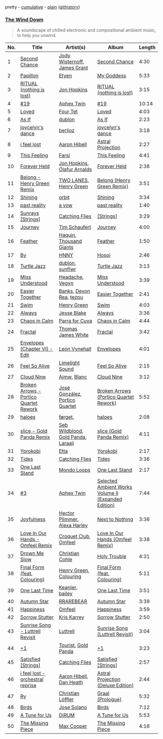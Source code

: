 pretty - [cumulative](/playlists/cumulative/The%20Wind%20Down.md) - [plain](/playlists/plain/37i9dQZF1DWYYeI1QdFxzU) ([githistory](https://github.githistory.xyz/vitokorn/spotify-playlist-archive/blob/master/playlists/plain/37i9dQZF1DWYYeI1QdFxzU))
### [The Wind Down](https://open.spotify.com/playlist/37i9dQZF1DWYYeI1QdFxzU)

> A soundscape of chilled electronic and compositional ambient music, to help you unwind.

| No. | Title | Artist(s) | Album | Length |
|---|---|---|---|---|
| 1 | [Second Chance](https://open.spotify.com/track/0IdaAvLilaPpPp4IDOpUud) | [Jody Wisternoff](https://open.spotify.com/artist/5gTVJRQmuS88nOhhdHqErL), [James Grant](https://open.spotify.com/artist/45fFrwMq6sPP5P4k1qqFi7) | [Second Chance](https://open.spotify.com/album/2rFoIkxEUTJBCZlZUk0lYS) | 4:30 |
| 2 | [Papillon](https://open.spotify.com/track/4CiujQStaOr0vSdkscN66T) | [Etyen](https://open.spotify.com/artist/1QpBNgqTcCpBJvm4hecQPk) | [My Goddess](https://open.spotify.com/album/2mssMFJJ4A9RFsdf50TF0X) | 5:33 |
| 3 | [RITUAL (nothing is lost)](https://open.spotify.com/track/7xrsufKq2fEmuUL70bi1WN) | [Jon Hopkins](https://open.spotify.com/artist/7yxi31szvlbwvKq9dYOmFI) | [RITUAL (nothing is lost)](https://open.spotify.com/album/011DfCTPYJDAcHt8Tahjei) | 3:15 |
| 4 | [#19](https://open.spotify.com/track/3zSBsvj6MWavRKfPE51395) | [Aphex Twin](https://open.spotify.com/artist/6kBDZFXuLrZgHnvmPu9NsG) | [#19](https://open.spotify.com/album/7njwofUGv4MhSLm1VblQss) | 10:14 |
| 5 | [Loved](https://open.spotify.com/track/6fUo4GlD0FbvXNTylA4o68) | [Four Tet](https://open.spotify.com/artist/7Eu1txygG6nJttLHbZdQOh) | [Loved](https://open.spotify.com/album/7z0gdOZRbERZSAq50rassb) | 4:03 |
| 6 | [As If](https://open.spotify.com/track/3QiPB7sjCdwBFbI24ewr5s) | [dublon](https://open.spotify.com/artist/5Nzul0jB2OCPX7vmCFoJXD) | [As If](https://open.spotify.com/album/70l9yOwA3Hrycu1Ls3Zp8k) | 2:23 |
| 7 | [joycelyn's dance](https://open.spotify.com/track/6OI1stBQI4YHH2ceWVIrk4) | [berlioz](https://open.spotify.com/artist/3k3RY7kR8f0vp8Cq27P141) | [joycelyn's dance](https://open.spotify.com/album/1ZmhzQQWURtuF9K7yPcAoJ) | 3:18 |
| 8 | [i feel lost](https://open.spotify.com/track/2j7IP4msk5ZdSBtPQHuVly) | [Aaron Hibell](https://open.spotify.com/artist/6KJPsGYJN54GllYOKTleaj) | [Astral Projection](https://open.spotify.com/album/5PLTq69wJgaqQC10uWFpSj) | 2:27 |
| 9 | [This Feeling](https://open.spotify.com/track/6iK0ChTEvfDY9qH9dotiuX) | [Farsi](https://open.spotify.com/artist/2nv9kDqXrE3yfgrzMtby5M) | [This Feeling](https://open.spotify.com/album/5LxqYEPtM9ceTn1FIbWiW5) | 4:41 |
| 10 | [Forever Held](https://open.spotify.com/track/1xp8KLwH1VbCcWSE1RtrBf) | [Jon Hopkins](https://open.spotify.com/artist/7yxi31szvlbwvKq9dYOmFI), [Ólafur Arnalds](https://open.spotify.com/artist/7E3BRXV9ZbCt5lQTCXMTia) | [Forever Held](https://open.spotify.com/album/4kltw3bgytAYd9DiwbeI58) | 2:38 |
| 11 | [Belong - Henry Green Remix](https://open.spotify.com/track/0kPAVLWjSX75ayVmNmszR9) | [TWO LANES](https://open.spotify.com/artist/7mnuMLgvXdCWzyB4sQCG7k), [Henry Green](https://open.spotify.com/artist/0VbDAlm2KUlKI5UhXRBKWp) | [Belong (Henry Green Remix)](https://open.spotify.com/album/4SKbQYDtZDFHUkZukFSOhZ) | 3:51 |
| 12 | [Shining](https://open.spotify.com/track/1w05kLq8yTawV2UStnkBxF) | [orbit](https://open.spotify.com/artist/6aEgar707cpB5zzGyZlyRv) | [Shining](https://open.spotify.com/album/2h2rLM0aSmNe2QNLTZuoCd) | 3:34 |
| 13 | [past reality](https://open.spotify.com/track/3RViAza4cOPuDOYPjrHSxn) | [a vow](https://open.spotify.com/artist/03vWQx7x09Nqiv7Ks0HC7C) | [past reality](https://open.spotify.com/album/6fP98Qf3uKjiuhKIFOh8ZY) | 1:40 |
| 14 | [Sunrays [Strings]](https://open.spotify.com/track/3dPjBWHW8rgJFFhy5MulzC) | [Catching Flies](https://open.spotify.com/artist/4zAOqBfNLyWFvj1e3yvypJ) | [[Strings]](https://open.spotify.com/album/7wimi5iKffa1xaBMjGL6tw) | 3:29 |
| 15 | [Journey](https://open.spotify.com/track/070DusgGH4WJKyRIXrZz6u) | [Tim Schaufert](https://open.spotify.com/artist/3PThWtcE0CEi5IUmfgTvrC) | [Journey](https://open.spotify.com/album/0arLnM5zOVRFXCMpFPJi0p) | 4:00 |
| 16 | [Feather](https://open.spotify.com/track/08STAp6b8XFXxAVGhYQ5Oj) | [Haquin](https://open.spotify.com/artist/73G2lmEVqDvqJtWQaaRZXb), [Thousand Giants](https://open.spotify.com/artist/4DE6KGYc9WvDoDy3F8trt9) | [Feather](https://open.spotify.com/album/4wpiQyWAeTMivcNHAEYXCg) | 1:50 |
| 17 | [By](https://open.spotify.com/track/5C4sp6JprCFTO9ZQcg4qXs) | [HNNY](https://open.spotify.com/artist/6Yae9Ia1nq6JLLojBzwN1r) | [Hosoi](https://open.spotify.com/album/7zhdVONU5HcwpbmC7XtXsn) | 2:46 |
| 18 | [Turtle Jazz](https://open.spotify.com/track/6Vx2Z3efuMINFSDOX1PoAu) | [dublon](https://open.spotify.com/artist/5Nzul0jB2OCPX7vmCFoJXD), [sunflwr](https://open.spotify.com/artist/1vXY7FiXJPu6j456ZcrtIF) | [Turtle Jazz](https://open.spotify.com/album/73C1QVOlWsW6qhhknFI6Ws) | 3:13 |
| 19 | [Miss Understood](https://open.spotify.com/track/7emOUo5DMccU8cg5X4uG79) | [Headache](https://open.spotify.com/artist/1iX0eIvL5iHnaDny7BBtWH), [Vegyn](https://open.spotify.com/artist/5iUnvXddCpOrbWKm7QMr6o) | [Miss Understood](https://open.spotify.com/album/1hSNwF496ybl7F25PjHiqH) | 3:39 |
| 20 | [Easier Together](https://open.spotify.com/track/5Ld5t8mpxgLRitIEEgJkbm) | [Banks](https://open.spotify.com/artist/6L9h5cN2DNOoMqFRgIv7uU), [Devon Rea](https://open.spotify.com/artist/5r4pQdeOkSMx1y2NNMDSlu), [tezpu](https://open.spotify.com/artist/4qsNTmhzMYuDilyDFbJFp2) | [Easier Together](https://open.spotify.com/album/6CYe2W8fP2MmnSJVm0Ei8X) | 2:41 |
| 21 | [Swim](https://open.spotify.com/track/76jLlcqIuqBv3SXx5fcnfW) | [Henry Green](https://open.spotify.com/artist/0VbDAlm2KUlKI5UhXRBKWp) | [Swim](https://open.spotify.com/album/7tkmjD2hcGbjZvHhpQnLBI) | 4:03 |
| 22 | [Always](https://open.spotify.com/track/4iqiJmtxOhvPKVo6cEPdVQ) | [Jesse Blake](https://open.spotify.com/artist/6bWcDlQBThaOYSZsMBIQ3X) | [Always](https://open.spotify.com/album/0g7cGfIUANYS5YNFUfoQei) | 3:36 |
| 23 | [Chaos in Calm](https://open.spotify.com/track/3vnyIzDn9iG4j55utsmTFg) | [Parra for Cuva](https://open.spotify.com/artist/238y1dKPtMeFEpX3Y6H1Vr) | [Chaos in Calm](https://open.spotify.com/album/2j385Ot6ui9hL3PfuZPSam) | 4:44 |
| 24 | [Fractal](https://open.spotify.com/track/6X8rafA2jNs00EYtlao12t) | [Thomas James White](https://open.spotify.com/artist/6Tn5oQhfKwtNMsOmV8Mzgy) | [Fractal](https://open.spotify.com/album/5MeltqrIcaTDQzfJAunW6m) | 3:42 |
| 25 | [Envelopes (Chapter VI) - Edit](https://open.spotify.com/track/3JDsYB8UxGbMQNnNlAeDL0) | [Leon Vynehall](https://open.spotify.com/artist/2o7L9DNcmzocYll1o0GGTU) | [Envelopes](https://open.spotify.com/album/1A6VtF2OjVmEKErfTrNZYJ) | 4:01 |
| 26 | [Feel So Alive](https://open.spotify.com/track/6T72wSyvuUJgCc8EH5wRfw) | [Limelight Sound](https://open.spotify.com/artist/39vymr3LLNqqISal4a7yUi) | [Feel So Alive](https://open.spotify.com/album/3FU3PiQqpMQzsTgEwsoqtK) | 2:15 |
| 27 | [Cloud Nine](https://open.spotify.com/track/4YUYErWWA2fRJOFwYUThBX) | [Ajmw](https://open.spotify.com/artist/64StAk1W7veJKQ9x0rlE2R), [Blanc](https://open.spotify.com/artist/6V9LzOosiqNwijdIFjDzYw) | [Cloud Nine](https://open.spotify.com/album/4ZEj9V2IDWZUyESpDlraBg) | 3:12 |
| 28 | [Broken Arrows - Portico Quartet Rework](https://open.spotify.com/track/20h3zih9fIOMvupdSsBawu) | [José González](https://open.spotify.com/artist/6xrCU6zdcSTsG2hLrojpmI), [Portico Quartet](https://open.spotify.com/artist/7sYipTRgDXS2JVOPEhRutx) | [Broken Arrows (Portico Quartet Rework)](https://open.spotify.com/album/3M64RZHX596gZE5KCyhUtd) | 5:52 |
| 29 | [haloes](https://open.spotify.com/track/54zbMMBTlxVurjPEWe4hUs) | [førget.](https://open.spotify.com/artist/5wHfi1y1q2QxxRGa4XBUwi) | [haloes](https://open.spotify.com/album/3ToJV3r9dqHtwYPLlsoCMf) | 2:08 |
| 30 | [slice - Gold Panda Remix](https://open.spotify.com/track/2OrqhbF4qjcSki327nFA3l) | [Seb Wildblood](https://open.spotify.com/artist/51Rlwvwkj8L3zakIRr6dUV), [Gold Panda](https://open.spotify.com/artist/6xS3zemJD9h94iueQvGqVk), [Laraaji](https://open.spotify.com/artist/6sd3qv6kReAdo6WsLBtXX4) | [slice (Gold Panda Remix)](https://open.spotify.com/album/37koGE4707P8UdATM25L62) | 4:11 |
| 31 | [Yorokobi](https://open.spotify.com/track/2h4JwOuZMiBSCao8QAiwgS) | [Etta](https://open.spotify.com/artist/5wcUrjRIi6pDYKGb0UZvd2) | [Yorokobi](https://open.spotify.com/album/5mZ7OlFuS64Xi3P3J6LTWw) | 2:17 |
| 32 | [Tides](https://open.spotify.com/track/2Q8JhBUBD748dc1yUZCtuM) | [Catching Flies](https://open.spotify.com/artist/4zAOqBfNLyWFvj1e3yvypJ) | [Tides](https://open.spotify.com/album/4Qf13iLtFmcyjNZt9fChJV) | 3:36 |
| 33 | [One Last Stand](https://open.spotify.com/track/6Pz5Uucqu9D4XAysJMUxTA) | [Mondo Loops](https://open.spotify.com/artist/1XFN3VcuKr4tsTtQlRiTgK) | [One Last Stand](https://open.spotify.com/album/0N38YlPeHTvHw9B8xf6rou) | 2:17 |
| 34 | [#3](https://open.spotify.com/track/3QIpnNYnUMe1lrr5LJTStk) | [Aphex Twin](https://open.spotify.com/artist/6kBDZFXuLrZgHnvmPu9NsG) | [Selected Ambient Works Volume II (Expanded Edition)](https://open.spotify.com/album/7gpblNxStuPCUouPvlyf2i) | 7:44 |
| 35 | [Joyfulness](https://open.spotify.com/track/04l9bUZEsUkF6zy7hIjbbT) | [Hector Plimmer](https://open.spotify.com/artist/7K64vyGna9ILfEEWnLKFEV), [Alexa Harley](https://open.spotify.com/artist/7vgZqCNS2Nah7tlpo7ZjC4) | [Next to Nothing](https://open.spotify.com/album/5Kl4wtgRETX1aQU5prjKQO) | 3:36 |
| 36 | [Love In Our Hands - Omfeel Remix](https://open.spotify.com/track/13J8zbaMzeLyQ2o0duJ4dh) | [Croquet Club](https://open.spotify.com/artist/6Fn7vKaPgzA6AAIb7EhhV6), [Omfeel](https://open.spotify.com/artist/01koLF6f9W9lvfj1EIsSbQ) | [Love In Our Hands (Omfeel Remix)](https://open.spotify.com/album/02qpWAHaCW4bcK6TEOgxt6) | 3:38 |
| 37 | [Drown Me Slow](https://open.spotify.com/track/54KVbLZi755vI53RPEHI42) | [Christian Cohle](https://open.spotify.com/artist/17FYVu6ik77NQMZdl6zdsQ) | [Holy Trouble](https://open.spotify.com/album/4FRfrui9WYZE8wJpHbVzmt) | 4:31 |
| 38 | [Final Form (feat. Colouring)](https://open.spotify.com/track/2XbxSzIr6aFndjmUykvzTW) | [Henry Green](https://open.spotify.com/artist/0VbDAlm2KUlKI5UhXRBKWp), [Colouring](https://open.spotify.com/artist/0p4HbDx1JTF3QLaBznAOrU) | [Final Form (feat. Colouring)](https://open.spotify.com/album/4WQUxUk5X5juYuMfVTAQV6) | 5:11 |
| 39 | [One Last Time](https://open.spotify.com/track/4Oz7IIaDnrNXpzNWWSNt6W) | [Keanler](https://open.spotify.com/artist/1TMkg5qcE49Wc66pPls4NK), [bailey](https://open.spotify.com/artist/11cVIlWcbl4NaDtqlrVCaM) | [One Last Time](https://open.spotify.com/album/55A6vOF7lOl0RghquUwmh2) | 3:51 |
| 40 | [Autumn Star](https://open.spotify.com/track/5EiQP0rUHERC8QP1OT3TrH) | [RRAREBEAR](https://open.spotify.com/artist/3CodOUadRrQoRrbcPIGLWm) | [Autumn Star](https://open.spotify.com/album/6pJnyOJKtRPq4Zfsr6rW38) | 3:39 |
| 41 | [Happiness](https://open.spotify.com/track/5B3sPlmTPuWqkNIhPks00u) | [Omfeel](https://open.spotify.com/artist/01koLF6f9W9lvfj1EIsSbQ) | [Happiness](https://open.spotify.com/album/1IBs9mhunaMiOGQAOJzpwx) | 3:59 |
| 42 | [Sorrow Stutter](https://open.spotify.com/track/0HL6bNzpulo1DRLmPGG6uV) | [Kris Karrey](https://open.spotify.com/artist/200b6fuQRBe2Ra2k6d0lJI) | [Sorrow Stutter](https://open.spotify.com/album/39RPb0ePvso317NSsRmoNX) | 2:50 |
| 43 | [Sunrise Song - Luttrell Revisit](https://open.spotify.com/track/4ut30hNj4ye8hwkHcqbwXj) | [Luttrell](https://open.spotify.com/artist/4EOyJnoiiOJ4vuNhSBArB2) | [Sunrise Song (Luttrell Revisit)](https://open.spotify.com/album/4Uc9g6bHlSNL2NzWzd6vMh) | 3:04 |
| 44 | [+1](https://open.spotify.com/track/39UdrvsKgh1M5enXtCxkPw) | [Tourist](https://open.spotify.com/artist/2ABBMkcUeM9hdpimo86mo6), [Gold Panda](https://open.spotify.com/artist/6xS3zemJD9h94iueQvGqVk) | [+1](https://open.spotify.com/album/4FvSyKog587pT37wscO9L5) | 3:23 |
| 45 | [Satisfied [Strings]](https://open.spotify.com/track/4hUI4xL5nAiY2pAWBfohEH) | [Catching Flies](https://open.spotify.com/artist/4zAOqBfNLyWFvj1e3yvypJ) | [Satisfied [Strings]](https://open.spotify.com/album/6yWdmcKUunAkFi4V6rfV1B) | 2:57 |
| 46 | [i feel lost - orchestral reprise](https://open.spotify.com/track/7l2XviJ7uk4cijQXPd7uEO) | [Aaron Hibell](https://open.spotify.com/artist/6KJPsGYJN54GllYOKTleaj), [Dan Heath](https://open.spotify.com/artist/0DHqlyxrbPpHcR8MQqP14P) | [Astral Projection (Deluxe Edition)](https://open.spotify.com/album/3GILJJDr4pbDI3pH8lNyJr) | 2:44 |
| 47 | [Ry](https://open.spotify.com/track/01hyJrAHoH26GHSWzKLeXB) | [Christian Löffler](https://open.spotify.com/artist/3tSvlEzeDnVbQJBTkIA6nO) | [Graal (Prologue)](https://open.spotify.com/album/2dS99m3T1KFseI62HtLWe8) | 5:32 |
| 48 | [Birds](https://open.spotify.com/track/7dRIjh8tx6qY0mnLNAxeOk) | [Jose Solano](https://open.spotify.com/artist/7g3JxWMf70JSuPA7A2AvTc) | [Birds](https://open.spotify.com/album/1gfPvcU1yCx1EMhcREta9T) | 7:12 |
| 49 | [A Tune for Us](https://open.spotify.com/track/0gzXpTuibWmqWAlMyVyr36) | [DjRUM](https://open.spotify.com/artist/4HwlolvniI44ETSg5tajeZ) | [A Tune for Us](https://open.spotify.com/album/4sGbeN9xMT4O6mUDOSln27) | 5:53 |
| 50 | [The Missing Piece](https://open.spotify.com/track/1y5j8Ke5GlHAhnxBqM0apw) | [Max Cooper](https://open.spotify.com/artist/0WSSKmoRbxqLf3MnXInQ2J) | [The Missing Piece](https://open.spotify.com/album/38QmZa8ks65KhvcOP9fjL9) | 4:16 |